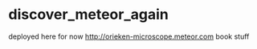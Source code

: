 discover_meteor_again
=====================

deployed here for now
http://orieken-microscope.meteor.com
book stuff
